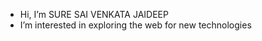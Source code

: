 -  Hi, I’m SURE SAI VENKATA JAIDEEP
-  I’m interested in exploring the web for new technologies


<!---
jaisure/jaisure is a ✨ special ✨ repository because its `README.md` (this file) appears on your GitHub profile.
You can click the Preview link to take a look at your changes.
--->
